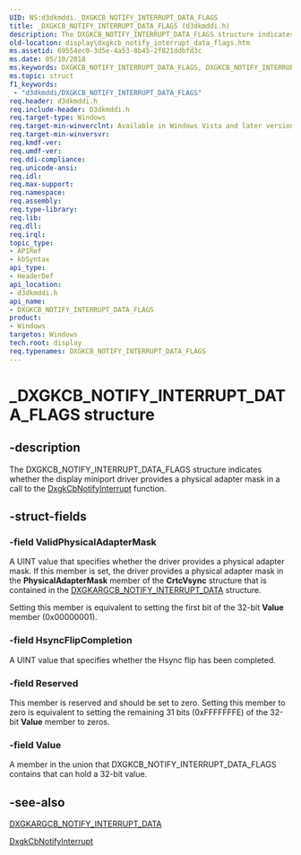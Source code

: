 ```yaml
---
UID: NS:d3dkmddi._DXGKCB_NOTIFY_INTERRUPT_DATA_FLAGS
title: _DXGKCB_NOTIFY_INTERRUPT_DATA_FLAGS (d3dkmddi.h)
description: The DXGKCB_NOTIFY_INTERRUPT_DATA_FLAGS structure indicates whether the display miniport driver provides a physical adapter mask in a call to the DxgkCbNotifyInterrupt function.
old-location: display\dxgkcb_notify_interrupt_data_flags.htm
ms.assetid: 69554ec0-3d5e-4a53-8b45-2f821ddbfd3c
ms.date: 05/10/2018
ms.keywords: DXGKCB_NOTIFY_INTERRUPT_DATA_FLAGS, DXGKCB_NOTIFY_INTERRUPT_DATA_FLAGS structure [Display Devices], DmStructs_bfff264e-44a2-458c-ab0d-c103d4b76f71.xml, _DXGKCB_NOTIFY_INTERRUPT_DATA_FLAGS, d3dkmddi/DXGKCB_NOTIFY_INTERRUPT_DATA_FLAGS, display.dxgkcb_notify_interrupt_data_flags
ms.topic: struct
f1_keywords:
 - "d3dkmddi/DXGKCB_NOTIFY_INTERRUPT_DATA_FLAGS"
req.header: d3dkmddi.h
req.include-header: D3dkmddi.h
req.target-type: Windows
req.target-min-winverclnt: Available in Windows Vista and later versions of the Windows operating systems.
req.target-min-winversvr: 
req.kmdf-ver: 
req.umdf-ver: 
req.ddi-compliance: 
req.unicode-ansi: 
req.idl: 
req.max-support: 
req.namespace: 
req.assembly: 
req.type-library: 
req.lib: 
req.dll: 
req.irql: 
topic_type:
- APIRef
- kbSyntax
api_type:
- HeaderDef
api_location:
- d3dkmddi.h
api_name:
- DXGKCB_NOTIFY_INTERRUPT_DATA_FLAGS
product:
- Windows
targetos: Windows
tech.root: display
req.typenames: DXGKCB_NOTIFY_INTERRUPT_DATA_FLAGS
---
```


# _DXGKCB_NOTIFY_INTERRUPT_DATA_FLAGS structure


## -description


The DXGKCB_NOTIFY_INTERRUPT_DATA_FLAGS structure indicates whether the display miniport driver provides a physical adapter mask in a call to the <a href="https://docs.microsoft.com/windows-hardware/drivers/ddi/content/d3dkmddi/nc-d3dkmddi-dxgkcb_notify_interrupt">DxgkCbNotifyInterrupt</a> function.


## -struct-fields




### -field ValidPhysicalAdapterMask

A UINT value that specifies whether the driver provides a physical adapter mask. If this member is set, the driver provides a physical adapter mask in the <b>PhysicalAdapterMask</b> member of the <b>CrtcVsync</b> structure that is contained in the <a href="https://docs.microsoft.com/windows-hardware/drivers/ddi/content/d3dkmddi/ns-d3dkmddi-_dxgkargcb_notify_interrupt_data">DXGKARGCB_NOTIFY_INTERRUPT_DATA</a> structure. 

Setting this member is equivalent to setting the first bit of the 32-bit <b>Value</b> member (0x00000001).


### -field HsyncFlipCompletion

A UINT value that specifies whether the Hsync flip has been completed.


### -field Reserved

This member is reserved and should be set to zero. Setting this member to zero is equivalent to setting the remaining 31 bits (0xFFFFFFFE) of the 32-bit <b>Value</b> member to zeros.


### -field Value

A member in the union that DXGKCB_NOTIFY_INTERRUPT_DATA_FLAGS contains that can hold a 32-bit value.


## -see-also




<a href="https://docs.microsoft.com/windows-hardware/drivers/ddi/content/d3dkmddi/ns-d3dkmddi-_dxgkargcb_notify_interrupt_data">DXGKARGCB_NOTIFY_INTERRUPT_DATA</a>



<a href="https://docs.microsoft.com/windows-hardware/drivers/ddi/content/d3dkmddi/nc-d3dkmddi-dxgkcb_notify_interrupt">DxgkCbNotifyInterrupt</a>
 

 

